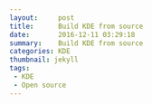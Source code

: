 ```yaml
---
layout:     post
title:      Build KDE from source
date:       2016-12-11 03:29:18
summary:    Build KDE from source
categories: KDE
thumbnail: jekyll
tags:
 - KDE
 - Open source
---
```


